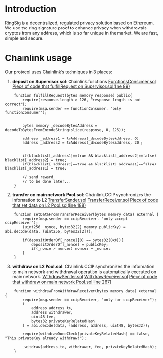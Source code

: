 # Introduction
RingSig is a decentralized, regulated privacy solution based on Ethereum. 
We use the ring signature proof to enhance privacy when withdrawals cryptos from any address, 
which is so far unique in the market. We are fast, simple and secure.

# Chainlink usage
Our protocol uses Chainlink’s techniques in 3 places:
1. **deposit on Supervisor.sol**: Chainlink.functions
[FunctionsConsumer.sol](./contracts/supervisor/FunctionsConsumer.sol)
[Piece of code that fulfillRequest on Supervisor.sol(line 89)](./contracts/supervisor/Supervisor.sol)
```
    function fulfillRequest(bytes memory response) public{
        require(response.length > 126, "response length is not correct"); 
        require(msg.sender == functionConsumer, "only functionConsumer");

       
        bytes memory _decodeBytesAddress = decodeToBytesFromEncodeString(slice(response, 0, 126));

        address _address1 = toAddress(_decodeBytesAddress, 0);
        address _address2 = toAddress(_decodeBytesAddress, 20);
        

        if(blacklist[_address1]==true && blacklist[_address2]==false) blacklist[_address2] = true;
        if(blacklist[_address2]==true && blacklist[_address1]==false) blacklist[_address1] = true;

        // send reward
        // to be done later...
    }

```

2. **transfer on main network Pool.sol**: Chainlink.CCIP synchronizes the information to L2
[TransferSender.sol](./contracts/core/01Ethereum/TransferSender.sol)
[TransferReceiver.sol](./contracts/core/02Polygon/TransferReceiver.sol)
[Piece of code that set data on L2 Pool.sol(line 188)](./contracts/core/02Polygon/Pool.sol)
```
    function setDataFromTransferReceiver(bytes memory data) external {
        require(msg.sender == ccipReceiver, "only accept ccipReceiver");
        (uint256 _nonce, bytes32[2] memory publicKey) = abi.decode(data, (uint256, bytes32[2]));
       
        if(depositOrderOf[_nonce][0] == bytes32(0x0)){
            depositOrderOf[_nonce] = publicKey;
            if(_nonce > nonces) nonces = _nonce;
        }
    }
```


3. **withdraw on L2 Pool.sol**: Chainlink.CCIP synchronizes the information to main network and withdrawal operation is automatically executed on main network.
[WithdrawSender.sol](./contracts/core/02Polygon/WithdrawSender.sol)
[WithdrawReceiver.sol](./contracts/core/01Ethereum/WithdrawReceiver.sol)
[Piece of code that withdraw on main network Pool.sol(line 267)](./contracts/core/01Ethereum/Pool.sol)

```
    function withdrawFromWithdrawReceiver(bytes memory data) external {
        require(msg.sender == ccipReceiver, "only for ccipReceiver");
        (
            address address_to,
            address withdrawer,
            uint48 fee,
            bytes32 privateKeyRelatedHash
        ) = abi.decode(data, (address, address, uint48, bytes32));

        require(withdrawDoneCheck[privateKeyRelatedHash] == false, "This privateKey already withdraw!");

        _witdraw(address_to, withdrawer, fee, privateKeyRelatedHash);
    }
```


